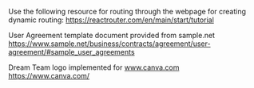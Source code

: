 Use the following resource for routing through the webpage for creating dynamic routing:
    https://reactrouter.com/en/main/start/tutorial

User Agreement template document provided from sample.net
https://www.sample.net/business/contracts/agreement/user-agreement/#sample_user_agreements

Dream Team logo implemented for www.canva.com
https://www.canva.com/     

